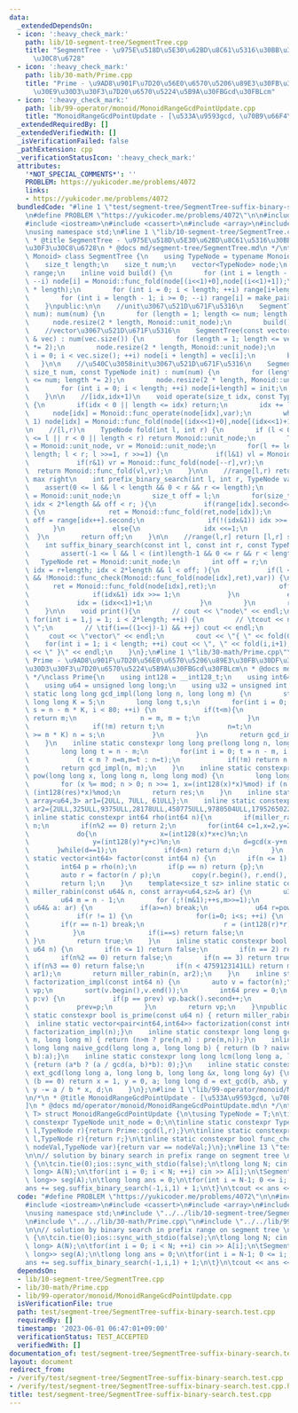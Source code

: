 ```yaml
---
data:
  _extendedDependsOn:
  - icon: ':heavy_check_mark:'
    path: lib/10-segment-tree/SegmentTree.cpp
    title: "SegmentTree - \u975E\u518D\u5E30\u62BD\u8C61\u5316\u30BB\u30B0\u30E1\u30F3\
      \u30C8\u6728"
  - icon: ':heavy_check_mark:'
    path: lib/30-math/Prime.cpp
    title: "Prime - \u9AD8\u901F\u7D20\u56E0\u6570\u5206\u89E3\u30FB\u30DF\u30E9\u30FC\
      \u30E9\u30D3\u30F3\u7D20\u6570\u5224\u5B9A\u30FBGcd\u30FBLcm"
  - icon: ':heavy_check_mark:'
    path: lib/99-operator/monoid/MonoidRangeGcdPointUpdate.cpp
    title: "MonoidRangeGcdPointUpdate - [\u533A\u9593gcd, \u70B9\u66F4\u65B0]"
  _extendedRequiredBy: []
  _extendedVerifiedWith: []
  _isVerificationFailed: false
  _pathExtension: cpp
  _verificationStatusIcon: ':heavy_check_mark:'
  attributes:
    '*NOT_SPECIAL_COMMENTS*': ''
    PROBLEM: https://yukicoder.me/problems/4072
    links:
    - https://yukicoder.me/problems/4072
  bundledCode: "#line 1 \"test/segment-tree/SegmentTree-suffix-binary-search.test.cpp\"\
    \n#define PROBLEM \"https://yukicoder.me/problems/4072\"\n\n#include <vector>\n\
    #include <iostream>\n#include <cassert>\n#include <array>\n#include <algorithm>\n\
    \nusing namespace std;\n#line 1 \"lib/10-segment-tree/SegmentTree.cpp\"\n/*\n\
    \ * @title SegmentTree - \u975E\u518D\u5E30\u62BD\u8C61\u5316\u30BB\u30B0\u30E1\
    \u30F3\u30C8\u6728\n * @docs md/segment-tree/SegmentTree.md\n */\ntemplate<class\
    \ Monoid> class SegmentTree {\n    using TypeNode = typename Monoid::TypeNode;\n\
    \    size_t length;\n    size_t num;\n    vector<TypeNode> node;\n    vector<pair<int,int>>\
    \ range;\n    inline void build() {\n        for (int i = length - 1; i >= 0;\
    \ --i) node[i] = Monoid::func_fold(node[(i<<1)+0],node[(i<<1)+1]);\n        range.resize(2\
    \ * length);\n        for (int i = 0; i < length; ++i) range[i+length] = make_pair(i,i+1);\n\
    \        for (int i = length - 1; i >= 0; --i) range[i] = make_pair(range[(i<<1)+0].first,range[(i<<1)+1].second);\n\
    \    }\npublic:\n\n    //unit\u3067\u521D\u671F\u5316\n    SegmentTree(const size_t\
    \ num): num(num) {\n        for (length = 1; length <= num; length *= 2);\n  \
    \      node.resize(2 * length, Monoid::unit_node);\n        build();\n    }\n\n\
    \    //vector\u3067\u521D\u671F\u5316\n    SegmentTree(const vector<TypeNode>\
    \ & vec) : num(vec.size()) {\n        for (length = 1; length <= vec.size(); length\
    \ *= 2);\n        node.resize(2 * length, Monoid::unit_node);\n        for (int\
    \ i = 0; i < vec.size(); ++i) node[i + length] = vec[i];\n        build();\n \
    \   }\n\n    //\u540C\u3058init\u3067\u521D\u671F\u5316\n    SegmentTree(const\
    \ size_t num, const TypeNode init) : num(num) {\n        for (length = 1; length\
    \ <= num; length *= 2);\n        node.resize(2 * length, Monoid::unit_node);\n\
    \        for (int i = 0; i < length; ++i) node[i+length] = init;\n        build();\n\
    \    }\n\n    //[idx,idx+1)\n    void operate(size_t idx, const TypeNode var)\
    \ {\n        if(idx < 0 || length <= idx) return;\n        idx += length;\n  \
    \      node[idx] = Monoid::func_operate(node[idx],var);\n        while(idx >>=\
    \ 1) node[idx] = Monoid::func_fold(node[(idx<<1)+0],node[(idx<<1)+1]);\n    }\n\
    \n    //[l,r)\n    TypeNode fold(int l, int r) {\n        if (l < 0 || length\
    \ <= l || r < 0 || length < r) return Monoid::unit_node;\n        TypeNode vl\
    \ = Monoid::unit_node, vr = Monoid::unit_node;\n        for(l += length, r +=\
    \ length; l < r; l >>=1, r >>=1) {\n            if(l&1) vl = Monoid::func_fold(vl,node[l++]);\n\
    \            if(r&1) vr = Monoid::func_fold(node[--r],vr);\n        }\n      \
    \  return Monoid::func_fold(vl,vr);\n    }\n\n    //range[l,r) return [l,r] search\
    \ max right\n    int prefix_binary_search(int l, int r, TypeNode var) {\n    \
    \    assert(0 <= l && l < length && 0 < r && r <= length);\n        TypeNode ret\
    \ = Monoid::unit_node;\n        size_t off = l;\n        for(size_t idx = l+length;\
    \ idx < 2*length && off < r; ){\n            if(range[idx].second<=r && !Monoid::func_check(Monoid::func_fold(ret,node[idx]),var))\
    \ {\n                ret = Monoid::func_fold(ret,node[idx]);\n               \
    \ off = range[idx++].second;\n                if(!(idx&1)) idx >>= 1;\n      \
    \      }\n            else{\n                idx <<=1;\n            }\n      \
    \  }\n        return off;\n    }\n\n    //range(l,r] return [l,r] search max left\n\
    \    int suffix_binary_search(const int l, const int r, const TypeNode var) {\n\
    \        assert(-1 <= l && l < (int)length-1 && 0 <= r && r < length);\n     \
    \   TypeNode ret = Monoid::unit_node;\n        int off = r;\n        for(size_t\
    \ idx = r+length; idx < 2*length && l < off; ){\n            if(l < range[idx].first\
    \ && !Monoid::func_check(Monoid::func_fold(node[idx],ret),var)) {\n          \
    \      ret = Monoid::func_fold(node[idx],ret);\n                off = range[idx--].first-1;\n\
    \                if(idx&1) idx >>= 1;\n            }\n            else{\n    \
    \            idx = (idx<<1)+1;\n            }\n        }\n        return off;\n\
    \    }\n\n    void print(){\n        // cout << \"node\" << endl;\n        //\
    \ for(int i = 1,j = 1; i < 2*length; ++i) {\n        // \tcout << node[i] << \"\
    \ \";\n        // \tif(i==((1<<j)-1) && ++j) cout << endl;\n        // }\n   \
    \     cout << \"vector\" << endl;\n        cout << \"{ \" << fold(0,1);\n    \
    \    for(int i = 1; i < length; ++i) cout << \", \" << fold(i,i+1);\n        cout\
    \ << \" }\" << endl;\n    }\n};\n#line 1 \"lib/30-math/Prime.cpp\"\n/*\n * @title\
    \ Prime - \u9AD8\u901F\u7D20\u56E0\u6570\u5206\u89E3\u30FB\u30DF\u30E9\u30FC\u30E9\
    \u30D3\u30F3\u7D20\u6570\u5224\u5B9A\u30FBGcd\u30FBLcm\n * @docs md/math/Prime.md\n\
    \ */\nclass Prime{\n    using int128 = __int128_t;\n    using int64  = long long;\n\
    \    using u64 = unsigned long long;\n    using u32 = unsigned int;\n    inline\
    \ static long long gcd_impl(long long n, long long m) {\n        static constexpr\
    \ long long K = 5;\n        long long t,s;\n        for(int i = 0; t = n - m,\
    \ s = n - m * K, i < 80; ++i) {\n            if(t<m){\n                if(!t)\
    \ return m;\n                n = m, m = t;\n            }\n            else{\n\
    \                if(!m) return t;\n                n=t;\n                if(t\
    \ >= m * K) n = s;\n            }\n        }\n        return gcd_impl(m, n % m);\n\
    \    }\n    inline static constexpr long long pre(long long n, long long m) {\n\
    \        long long t = n - m;\n        for(int i = 0; t = n - m, i < 4; ++i) {\n\
    \            (t < m ? n=m,m=t : n=t);\n            if(!m) return n;\n        }\n\
    \        return gcd_impl(n, m);\n    }\n    inline static constexpr long long\
    \ pow(long long x, long long n, long long mod) {\n        long long res = 1;\n\
    \        for (x %= mod; n > 0; n >>= 1, x=(int128(x)*x)%mod) if (n & 1) res =\
    \ (int128(res)*x)%mod;\n        return res;\n    }\n    inline static constexpr\
    \ array<u64,3> ar1={2ULL, 7ULL, 61ULL};\n    inline static constexpr array<u64,7>\
    \ ar2={2ULL,325ULL,9375ULL,28178ULL,450775ULL,9780504ULL,1795265022ULL};\n   \
    \ inline static constexpr int64 rho(int64 n){\n        if(miller_rabin(n)) return\
    \ n;\n        if(n%2 == 0) return 2;\n        for(int64 c=1,x=2,y=2,d=0;;c++){\n\
    \            do{\n                x=(int128(x)*x+c)%n;\n                y=(int128(y)*y+c)%n;\n\
    \                y=(int128(y)*y+c)%n;\n                d=gcd(x-y+n,n);\n     \
    \       }while(d==1);\n            if(d<n) return d;\n        }\n    }\n    inline\
    \ static vector<int64> factor(const int64 n) {\n        if(n <= 1) return {};\n\
    \        int64 p = rho(n);\n        if(p == n) return {p};\n        auto l = factor(p);\n\
    \        auto r = factor(n / p);\n        copy(r.begin(), r.end(), back_inserter(l));\n\
    \        return l;\n    }\n    template<size_t sz> inline static constexpr bool\
    \ miller_rabin(const u64& n, const array<u64,sz>& ar) {\n        u32 i,s=0; \n\
    \        u64 m = n - 1;\n        for (;!(m&1);++s,m>>=1);\n        for (const\
    \ u64& a: ar) {\n            if(a>=n) break;\n            u64 r=pow(a,m,n);\n\
    \            if(r != 1) {\n                for(i=0; i<s; ++i) {\n            \
    \        if(r == n-1) break;\n                    r = (int128(r)*r)%n;\n     \
    \           }\n                if(i==s) return false;\n            }\n       \
    \ }\n        return true;\n    }\n    inline static constexpr bool miller_rabin(const\
    \ u64 n) {\n        if(n <= 1) return false;\n        if(n == 2) return true;\n\
    \        if(n%2 == 0) return false;\n        if(n == 3) return true;\n       \
    \ if(n%3 == 0) return false;\n        if(n < 4759123141LL) return miller_rabin(n,\
    \ ar1);\n        return miller_rabin(n, ar2);\n    }\n    inline static vector<pair<int64,int64>>\
    \ factorization_impl(const int64 n) {\n        auto v = factor(n);\n        vector<pair<int64,int64>>\
    \ vp;\n        sort(v.begin(),v.end());\n        int64 prev = 0;\n        for(int64\
    \ p:v) {\n            if(p == prev) vp.back().second++;\n            else vp.emplace_back(p,1);\n\
    \            prev=p;\n        }\n        return vp;\n    }\npublic:\n    inline\
    \ static constexpr bool is_prime(const u64 n) { return miller_rabin(n); }\n  \
    \  inline static vector<pair<int64,int64>> factorization(const int64 n) {return\
    \ factorization_impl(n);}\n    inline static constexpr long long gcd(long long\
    \ n, long long m) { return (n>m ? pre(n,m) : pre(m,n));}\n    inline static constexpr\
    \ long long naive_gcd(long long a, long long b) { return (b ? naive_gcd(b, a %\
    \ b):a);}\n    inline static constexpr long long lcm(long long a, long long b)\
    \ {return (a*b ? (a / gcd(a, b)*b): 0);}\n    inline static constexpr long long\
    \ ext_gcd(long long a, long long b, long long &x, long long &y) {\n        if\
    \ (b == 0) return x = 1, y = 0, a; long long d = ext_gcd(b, a%b, y, x); return\
    \ y -= a / b * x, d;\n    }\n};\n#line 1 \"lib/99-operator/monoid/MonoidRangeGcdPointUpdate.cpp\"\
    \n/*\n * @title MonoidRangeGcdPointUpdate - [\u533A\u9593gcd, \u70B9\u66F4\u65B0\
    ]\n * @docs md/operator/monoid/MonoidRangeGcdPointUpdate.md\n */\ntemplate<class\
    \ T> struct MonoidRangeGcdPointUpdate {\n\tusing TypeNode = T;\n\tinline static\
    \ constexpr TypeNode unit_node = 0;\n\tinline static constexpr TypeNode func_fold(TypeNode\
    \ l,TypeNode r){return Prime::gcd(l,r);}\n\tinline static constexpr TypeNode func_operate(TypeNode\
    \ l,TypeNode r){return r;}\n\tinline static constexpr bool func_check(TypeNode\
    \ nodeVal,TypeNode var){return var == nodeVal;}\n};\n#line 13 \"test/segment-tree/SegmentTree-suffix-binary-search.test.cpp\"\
    \n\n// solution by binary search in prefix range on segment tree \nint main()\
    \ {\n\tcin.tie(0);ios::sync_with_stdio(false);\n\tlong long N; cin >> N;\n\tvector<long\
    \ long> A(N);\n\tfor(int i = 0; i < N; ++i) cin >> A[i];\n\tSegmentTree<MonoidRangeGcdPointUpdate<long\
    \ long>> seg(A);\n\tlong long ans = 0;\n\tfor(int i = N-1; 0 <= i; --i) {\n\t\t\
    ans += seg.suffix_binary_search(-1,i,1) + 1;\n\t}\n\tcout << ans << endl;\n}\n"
  code: "#define PROBLEM \"https://yukicoder.me/problems/4072\"\n\n#include <vector>\n\
    #include <iostream>\n#include <cassert>\n#include <array>\n#include <algorithm>\n\
    \nusing namespace std;\n#include \"../../lib/10-segment-tree/SegmentTree.cpp\"\
    \n#include \"../../lib/30-math/Prime.cpp\"\n#include \"../../lib/99-operator/monoid/MonoidRangeGcdPointUpdate.cpp\"\
    \n\n// solution by binary search in prefix range on segment tree \nint main()\
    \ {\n\tcin.tie(0);ios::sync_with_stdio(false);\n\tlong long N; cin >> N;\n\tvector<long\
    \ long> A(N);\n\tfor(int i = 0; i < N; ++i) cin >> A[i];\n\tSegmentTree<MonoidRangeGcdPointUpdate<long\
    \ long>> seg(A);\n\tlong long ans = 0;\n\tfor(int i = N-1; 0 <= i; --i) {\n\t\t\
    ans += seg.suffix_binary_search(-1,i,1) + 1;\n\t}\n\tcout << ans << endl;\n}\n"
  dependsOn:
  - lib/10-segment-tree/SegmentTree.cpp
  - lib/30-math/Prime.cpp
  - lib/99-operator/monoid/MonoidRangeGcdPointUpdate.cpp
  isVerificationFile: true
  path: test/segment-tree/SegmentTree-suffix-binary-search.test.cpp
  requiredBy: []
  timestamp: '2023-06-01 06:47:01+09:00'
  verificationStatus: TEST_ACCEPTED
  verifiedWith: []
documentation_of: test/segment-tree/SegmentTree-suffix-binary-search.test.cpp
layout: document
redirect_from:
- /verify/test/segment-tree/SegmentTree-suffix-binary-search.test.cpp
- /verify/test/segment-tree/SegmentTree-suffix-binary-search.test.cpp.html
title: test/segment-tree/SegmentTree-suffix-binary-search.test.cpp
---
```

